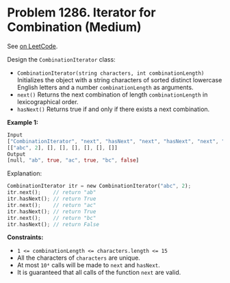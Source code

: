 Problem 1286. Iterator for Combination (Medium)
===============================================

See [on LeetCode](https://leetcode.com/problems/iterator-for-combination/).

Design the `CombinationIterator` class:

* `CombinationIterator(string characters, int combinationLength)` Initializes the object with a string characters of sorted distinct lowercase English letters and a number `combinationLength` as arguments.
* `next()` Returns the next combination of length `combinationLength` in lexicographical order.
* `hasNext()` Returns true if and only if there exists a next combination.

**Example 1:**

```Rust
Input
["CombinationIterator", "next", "hasNext", "next", "hasNext", "next", "hasNext"]
[["abc", 2], [], [], [], [], [], []]
Output
[null, "ab", true, "ac", true, "bc", false]
```

Explanation:

```Rust
CombinationIterator itr = new CombinationIterator("abc", 2);
itr.next();    // return "ab"
itr.hasNext(); // return True
itr.next();    // return "ac"
itr.hasNext(); // return True
itr.next();    // return "bc"
itr.hasNext(); // return False
```

**Constraints:**

* `1 <= combinationLength <= characters.length <= 15`
* All the characters of `characters` are unique.
* At most `10⁴` calls will be made to `next` and `hasNext`.
* It is guaranteed that all calls of the function `next` are valid.
